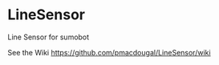# LineSensor
Line Sensor for sumobot

See the Wiki https://github.com/pmacdougal/LineSensor/wiki


  
